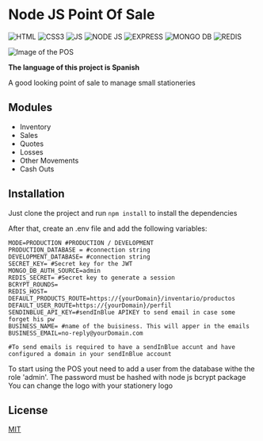 # Node JS Point Of Sale


![HTML](https://img.shields.io/badge/HTML5-E34F26?style=for-the-badge&logo=html5&logoColor=white)
![CSS3](https://img.shields.io/badge/CSS3-1572B6?style=for-the-badge&logo=css3&logoColor=white)
![JS](https://img.shields.io/badge/JavaScript-323330?style=for-the-badge&logo=javascript&logoColor=F7DF1E)
![NODE JS](https://img.shields.io/badge/Node.js-43853D?style=for-the-badge&logo=node.js&logoColor=white)
![EXPRESS](https://img.shields.io/badge/Express.js-404D59?style=for-the-badge&logo=express&logoColor=white)
![MONGO DB](https://img.shields.io/badge/MongoDB-4EA94B?style=for-the-badge&logo=mongodb&logoColor=white)
![REDIS](https://img.shields.io/badge/redis-CD2640?style=for-the-badge&logo=redis&logoColor=white)


![Image of the POS](https://www.carlospadron.dev/images/ricard2.png)

**The language of this project is Spanish**

A good looking point of sale to manage small stationeries

## Modules
* Inventory
* Sales
* Quotes
* Losses
* Other Movements
* Cash Outs


## Installation

Just clone the project and run `npm install` to install the dependencies

After that, create an .env file and add the following variables: 
```
MODE=PRODUCTION #PRODUCTION / DEVELOPMENT
PRODUCTION_DATABASE = #connection string
DEVELOPMENT_DATABASE= #connection string
SECRET_KEY= #Secret key for the JWT
MONGO_DB_AUTH_SOURCE=admin
REDIS_SECRET= #Secret key to generate a session
BCRYPT_ROUNDS=
REDIS_HOST=
DEFAULT_PRODUCTS_ROUTE=https://{yourDomain}/inventario/productos
DEFAULT_USER_ROUTE=https://{yourDomain}/perfil
SENDINBLUE_API_KEY=#sendInBlue APIKEY to send email in case some forget his pw
BUSINESS_NAME= #name of the buisiness. This will apper in the emails
BUSINESS_EMAIL=no-reply@yourDomain.com

#To send emails is required to have a sendInBlue accunt and have configured a domain in your sendInBlue account
```
To start using the POS yout need to add a user from the database withe the role 'admin'. The password must be hashed with node js bcrypt package
 You can change the logo with your stationery logo


## License
[MIT](https://choosealicense.com/licenses/mit/)

